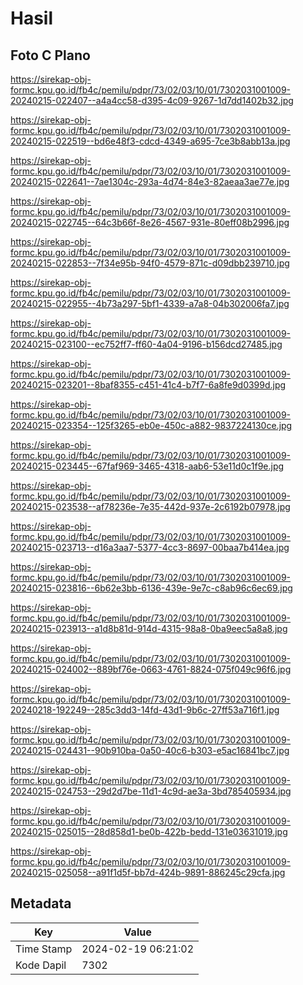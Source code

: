 # Hasil

## Foto C Plano

https://sirekap-obj-formc.kpu.go.id/fb4c/pemilu/pdpr/73/02/03/10/01/7302031001009-20240215-022407--a4a4cc58-d395-4c09-9267-1d7dd1402b32.jpg

https://sirekap-obj-formc.kpu.go.id/fb4c/pemilu/pdpr/73/02/03/10/01/7302031001009-20240215-022519--bd6e48f3-cdcd-4349-a695-7ce3b8abb13a.jpg

https://sirekap-obj-formc.kpu.go.id/fb4c/pemilu/pdpr/73/02/03/10/01/7302031001009-20240215-022641--7ae1304c-293a-4d74-84e3-82aeaa3ae77e.jpg

https://sirekap-obj-formc.kpu.go.id/fb4c/pemilu/pdpr/73/02/03/10/01/7302031001009-20240215-022745--64c3b66f-8e26-4567-931e-80eff08b2996.jpg

https://sirekap-obj-formc.kpu.go.id/fb4c/pemilu/pdpr/73/02/03/10/01/7302031001009-20240215-022853--7f34e95b-94f0-4579-871c-d09dbb239710.jpg

https://sirekap-obj-formc.kpu.go.id/fb4c/pemilu/pdpr/73/02/03/10/01/7302031001009-20240215-022955--4b73a297-5bf1-4339-a7a8-04b302006fa7.jpg

https://sirekap-obj-formc.kpu.go.id/fb4c/pemilu/pdpr/73/02/03/10/01/7302031001009-20240215-023100--ec752ff7-ff60-4a04-9196-b156dcd27485.jpg

https://sirekap-obj-formc.kpu.go.id/fb4c/pemilu/pdpr/73/02/03/10/01/7302031001009-20240215-023201--8baf8355-c451-41c4-b7f7-6a8fe9d0399d.jpg

https://sirekap-obj-formc.kpu.go.id/fb4c/pemilu/pdpr/73/02/03/10/01/7302031001009-20240215-023354--125f3265-eb0e-450c-a882-9837224130ce.jpg

https://sirekap-obj-formc.kpu.go.id/fb4c/pemilu/pdpr/73/02/03/10/01/7302031001009-20240215-023445--67faf969-3465-4318-aab6-53e11d0c1f9e.jpg

https://sirekap-obj-formc.kpu.go.id/fb4c/pemilu/pdpr/73/02/03/10/01/7302031001009-20240215-023538--af78236e-7e35-442d-937e-2c6192b07978.jpg

https://sirekap-obj-formc.kpu.go.id/fb4c/pemilu/pdpr/73/02/03/10/01/7302031001009-20240215-023713--d16a3aa7-5377-4cc3-8697-00baa7b414ea.jpg

https://sirekap-obj-formc.kpu.go.id/fb4c/pemilu/pdpr/73/02/03/10/01/7302031001009-20240215-023816--6b62e3bb-6136-439e-9e7c-c8ab96c6ec69.jpg

https://sirekap-obj-formc.kpu.go.id/fb4c/pemilu/pdpr/73/02/03/10/01/7302031001009-20240215-023913--a1d8b81d-914d-4315-98a8-0ba9eec5a8a8.jpg

https://sirekap-obj-formc.kpu.go.id/fb4c/pemilu/pdpr/73/02/03/10/01/7302031001009-20240215-024002--889bf76e-0663-4761-8824-075f049c96f6.jpg

https://sirekap-obj-formc.kpu.go.id/fb4c/pemilu/pdpr/73/02/03/10/01/7302031001009-20240218-192249--285c3dd3-14fd-43d1-9b6c-27ff53a716f1.jpg

https://sirekap-obj-formc.kpu.go.id/fb4c/pemilu/pdpr/73/02/03/10/01/7302031001009-20240215-024431--90b910ba-0a50-40c6-b303-e5ac16841bc7.jpg

https://sirekap-obj-formc.kpu.go.id/fb4c/pemilu/pdpr/73/02/03/10/01/7302031001009-20240215-024753--29d2d7be-11d1-4c9d-ae3a-3bd785405934.jpg

https://sirekap-obj-formc.kpu.go.id/fb4c/pemilu/pdpr/73/02/03/10/01/7302031001009-20240215-025015--28d858d1-be0b-422b-bedd-131e03631019.jpg

https://sirekap-obj-formc.kpu.go.id/fb4c/pemilu/pdpr/73/02/03/10/01/7302031001009-20240215-025058--a91f1d5f-bb7d-424b-9891-886245c29cfa.jpg


## Metadata

| Key        | Value               |
| ---------- | ------------------- |
| Time Stamp | 2024-02-19 06:21:02 |
| Kode Dapil | 7302                |



